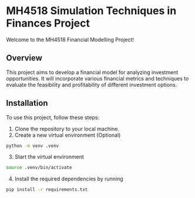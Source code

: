 # MH4518 Simulation Techniques in Finances Project

Welcome to the MH4518 Financial Modelling Project!

## Overview

This project aims to develop a financial model for analyzing investment opportunities. It will incorporate various financial metrics and techniques to evaluate the feasibility and profitability of different investment options.

## Installation

To use this project, follow these steps:

1. Clone the repository to your local machine.
2. Create a new virtual environment (Optional)

```bash
python -m venv .venv
```

3. Start the virtual environment

```bash
source .venv/bin/activate
```

4. Install the required dependencies by running

```bash
pip install -r requirements.txt
```
